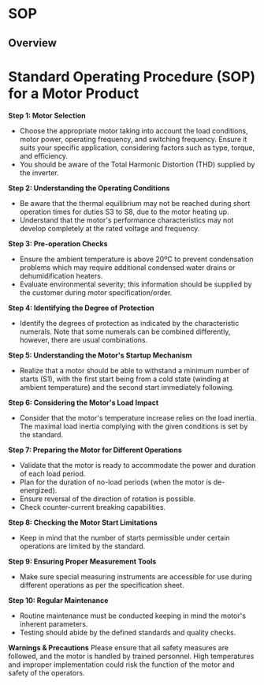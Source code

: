 # SOP

## Overview
# Standard Operating Procedure (SOP) for a Motor Product

**Step 1: Motor Selection**
- Choose the appropriate motor taking into account the load conditions, motor power, operating frequency, and switching frequency. Ensure it suits your specific application, considering factors such as type, torque, and efficiency.
- You should be aware of the Total Harmonic Distortion (THD) supplied by the inverter.

**Step 2: Understanding the Operating Conditions**
- Be aware that the thermal equilibrium may not be reached during short operation times for duties S3 to S8, due to the motor heating up.
- Understand that the motor's performance characteristics may not develop completely at the rated voltage and frequency. 

**Step 3: Pre-operation Checks**
- Ensure the ambient temperature is above 20ºC to prevent condensation problems which may require additional condensed water drains or dehumidification heaters.
- Evaluate environmental severity; this information should be supplied by the customer during motor specification/order.

**Step 4: Identifying the Degree of Protection**
- Identify the degrees of protection as indicated by the characteristic numerals. Note that some numerals can be combined differently, however, there are usual combinations.

**Step 5: Understanding the Motor's Startup Mechanism**
- Realize that a motor should be able to withstand a minimum number of starts (S1), with the first start being from a cold state (winding at ambient temperature) and the second start immediately following. 

**Step 6: Considering the Motor's Load Impact**
- Consider that the motor's temperature increase relies on the load inertia. The maximal load inertia complying with the given conditions is set by the standard.

**Step 7: Preparing the Motor for Different Operations**
- Validate that the motor is ready to accommodate the power and duration of each load period.
- Plan for the duration of no-load periods (when the motor is de-energized).
- Ensure reversal of the direction of rotation is possible.
- Check counter-current breaking capabilities.

**Step 8: Checking the Motor Start Limitations**
- Keep in mind that the number of starts permissible under certain operations are limited by the standard.

**Step 9: Ensuring Proper Measurement Tools**
- Make sure special measuring instruments are accessible for use during different operations as per the specification sheet.

**Step 10: Regular Maintenance**
- Routine maintenance must be conducted keeping in mind the motor's inherent parameters.
- Testing should abide by the defined standards and quality checks.

**Warnings & Precautions**
Please ensure that all safety measures are followed, and the motor is handled by trained personnel. High temperatures and improper implementation could risk the function of the motor and safety of the operators.
